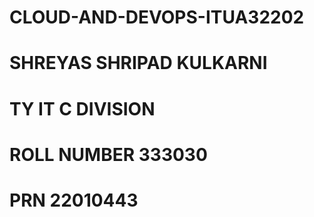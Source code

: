 # CLOUD-AND-DEVOPS-ITUA32202
# SHREYAS SHRIPAD KULKARNI
# TY IT C DIVISION
# ROLL NUMBER 333030
# PRN 22010443

